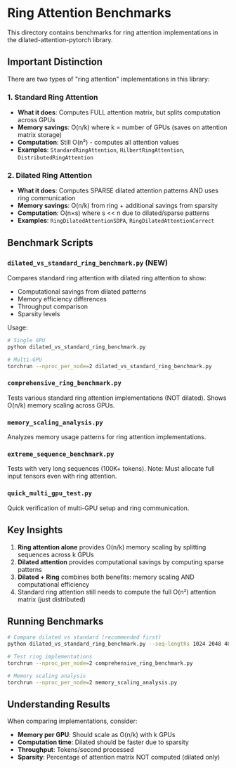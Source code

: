 # Ring Attention Benchmarks

This directory contains benchmarks for ring attention implementations in the dilated-attention-pytorch library.

## Important Distinction

There are two types of "ring attention" implementations in this library:

### 1. Standard Ring Attention
- **What it does**: Computes FULL attention matrix, but splits computation across GPUs
- **Memory savings**: O(n/k) where k = number of GPUs (saves on attention matrix storage)
- **Computation**: Still O(n²) - computes all attention values
- **Examples**: `StandardRingAttention`, `HilbertRingAttention`, `DistributedRingAttention`

### 2. Dilated Ring Attention  
- **What it does**: Computes SPARSE dilated attention patterns AND uses ring communication
- **Memory savings**: O(n/k) from ring + additional savings from sparsity
- **Computation**: O(n×s) where s << n due to dilated/sparse patterns
- **Examples**: `RingDilatedAttentionSDPA`, `RingDilatedAttentionCorrect`

## Benchmark Scripts

### `dilated_vs_standard_ring_benchmark.py` (NEW)
Compares standard ring attention with dilated ring attention to show:
- Computational savings from dilated patterns
- Memory efficiency differences
- Throughput comparison
- Sparsity levels

Usage:
```bash
# Single GPU
python dilated_vs_standard_ring_benchmark.py

# Multi-GPU
torchrun --nproc_per_node=2 dilated_vs_standard_ring_benchmark.py
```

### `comprehensive_ring_benchmark.py`
Tests various standard ring attention implementations (NOT dilated).
Shows O(n/k) memory scaling across GPUs.

### `memory_scaling_analysis.py`
Analyzes memory usage patterns for ring attention implementations.

### `extreme_sequence_benchmark.py`
Tests with very long sequences (100K+ tokens).
Note: Must allocate full input tensors even with ring attention.

### `quick_multi_gpu_test.py`
Quick verification of multi-GPU setup and ring communication.

## Key Insights

1. **Ring attention alone** provides O(n/k) memory scaling by splitting sequences across k GPUs
2. **Dilated attention** provides computational savings by computing sparse patterns
3. **Dilated + Ring** combines both benefits: memory scaling AND computational efficiency
4. Standard ring attention still needs to compute the full O(n²) attention matrix (just distributed)

## Running Benchmarks

```bash
# Compare dilated vs standard (recommended first)
python dilated_vs_standard_ring_benchmark.py --seq-lengths 1024 2048 4096

# Test ring implementations  
torchrun --nproc_per_node=2 comprehensive_ring_benchmark.py

# Memory scaling analysis
torchrun --nproc_per_node=2 memory_scaling_analysis.py
```

## Understanding Results

When comparing implementations, consider:
- **Memory per GPU**: Should scale as O(n/k) with k GPUs
- **Computation time**: Dilated should be faster due to sparsity
- **Throughput**: Tokens/second processed
- **Sparsity**: Percentage of attention matrix NOT computed (dilated only)
